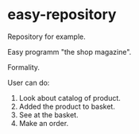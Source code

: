 # easy-repository
Repository for example. 

Easy programm "the shop magazine".

Formality.

User can do:

1. Look about catalog of product.
2. Added the product to basket.
3. See at the basket.
4. Make an order.
